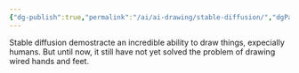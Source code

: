 ```yaml
---
{"dg-publish":true,"permalink":"/ai/ai-drawing/stable-diffusion/","dgPassFrontmatter":true}
---
```


Stable diffusion demostracte an incredible ability to draw things, expecially humans. But until now, it still have not yet solved the problem of drawing wired hands and feet.
